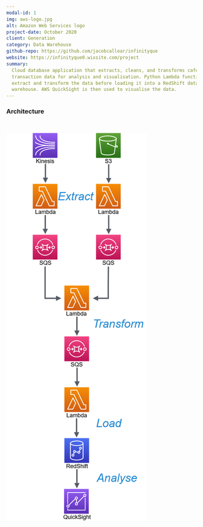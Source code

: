 ```yaml
---
modal-id: 1
img: aws-logo.jpg
alt: Amazon Web Services logo
project-date: October 2020
client: Generation
category: Data Warehouse
github-repo: https://github.com/jacobcallear/infinityque
website: https://infinityque0.wixsite.com/project
summary:
  Cloud database application that extracts, cleans, and transforms cafe
  transaction data for analysis and visualisation. Python Lambda functions
  extract and transform the data before loading it into a RedShift data
  warehouse. AWS QuickSight is then used to visualise the data.
---
```


### Architecture

<br>

<img class="img-responsive img-centered" src="/img/infinityque-architecture.png"
     alt="Flowchart of data pipeline architecture">
